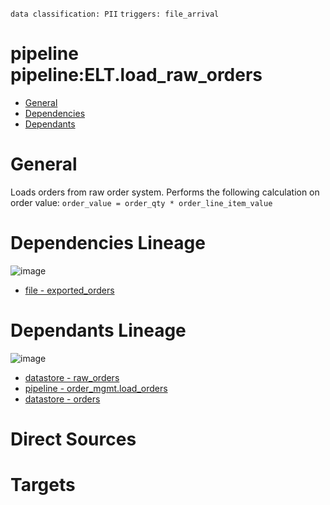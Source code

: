 `data classification: PII`
        `triggers: file_arrival`

# pipeline pipeline:ELT.load_raw_orders

- [General](#general)
- [Dependencies](#dependencies)
- [Dependants](#dependants)

# General <a name="general"></a>
Loads orders from raw order system. Performs the following calculation on order value:
  ```order_value = order_qty * order_line_item_value```


# Dependencies Lineage <a name="dependencies"></a>

![image](./dependencies.png)
- [file - exported_orders](https://github.com/datayoga-io/lineage/blob/main/example/output//files/exported_orders/exported_orders.md)

# Dependants Lineage <a name="dependants"></a>

![image](./dependants.png)
- [datastore - raw_orders](https://github.com/datayoga-io/lineage/blob/main/example/output//datastores/raw_orders/raw_orders.md)
- [pipeline - order_mgmt.load_orders](https://github.com/datayoga-io/lineage/blob/main/example/output//pipelines/order_mgmt/load_orders/load_orders.md)
- [datastore - orders](https://github.com/datayoga-io/lineage/blob/main/example/output//datastores/orders/orders.md)

# Direct Sources


# Targets


